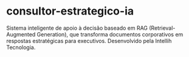 # consultor-estrategico-ia
Sistema inteligente de apoio à decisão baseado em RAG (Retrieval-Augmented Generation), que transforma documentos corporativos em respostas estratégicas para executivos. Desenvolvido pela Intellih Tecnologia.
